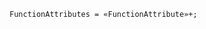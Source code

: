 <!-- This file is generated automatically by infrastructure scripts. Please don't edit by hand. -->

```{ .ebnf .slang-ebnf #FunctionAttributes }
FunctionAttributes = «FunctionAttribute»+;
```
